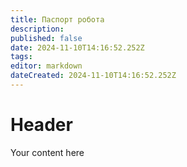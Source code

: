 ```yaml
---
title: Паспорт робота
description: 
published: false
date: 2024-11-10T14:16:52.252Z
tags: 
editor: markdown
dateCreated: 2024-11-10T14:16:52.252Z
---
```


# Header
Your content here